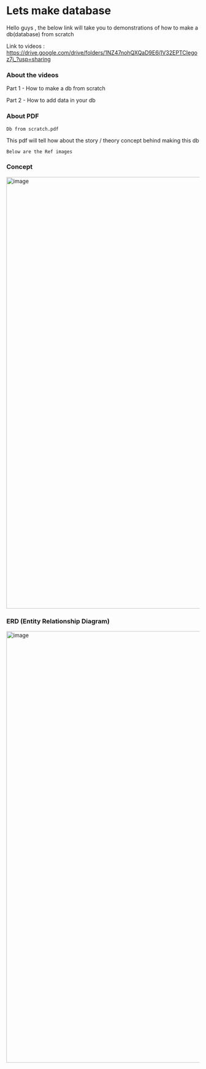 # Lets make database


Hello guys , the below link will take you to demonstrations of how to make a db(database) from scratch

Link to videos : https://drive.google.com/drive/folders/1NZ47nohQXQaD9E6j1V32EPTCIegoz7j_?usp=sharing

### About the videos

Part 1 - How to make a db from scratch

Part 2 - How to add data in your db

### About PDF

```
Db from scratch.pdf 
```
This pdf will tell how about the story / theory concept behind making this db

```
Below are the Ref images 
```


### Concept

<img width="2000" height="1125" alt="image" src="https://github.com/user-attachments/assets/14867fb0-ed8a-4c74-841e-e7624aeb32b1" />




### ERD (Entity Relationship Diagram)
<img width="2000" height="1125" alt="image" src="https://github.com/user-attachments/assets/cdd065d8-e270-4d25-80f7-afd95303774e" />

